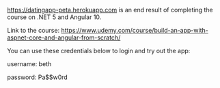 https://datingapp-peta.herokuapp.com is an end result of completing the course on .NET 5 and Angular 10.

Link to the course: https://www.udemy.com/course/build-an-app-with-aspnet-core-and-angular-from-scratch/

You can use these credentials below to login and try out the app:

username: beth

password: Pa$$w0rd
